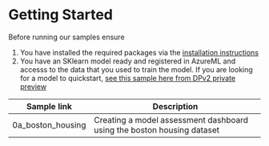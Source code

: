 # Getting Started
Before running our samples ensure
1. You have installed the required packages via the [installation instructions]()
2. You have an SKlearn model ready and registered in AzureML and accesss to the data that you used to train the model.
If you are looking for a model to quickstart, [see this sample here from DPv2 private preview](https://github.com/Azure/azureml-previews/tree/main/previews/pipelines/samples/nyc_taxi_data_regression)

| Sample link |Description |
|--|--|
|0a_boston_housing | Creating a model assessment dashboard using the boston housing dataset |


